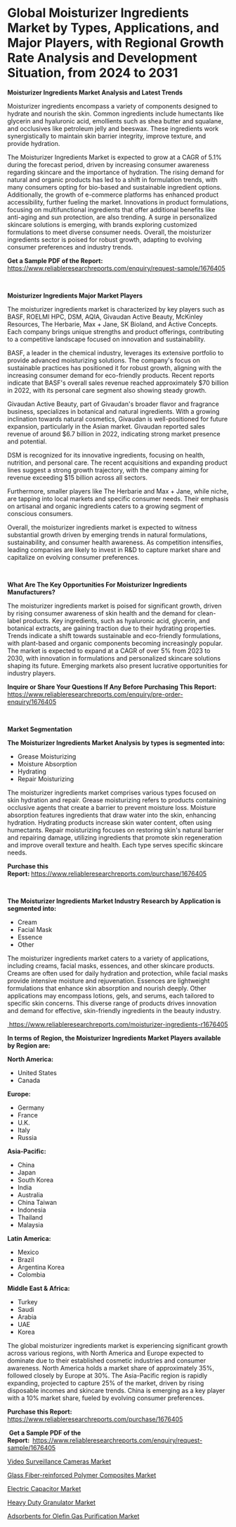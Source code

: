 <p><h1>Global Moisturizer Ingredients Market by Types, Applications, and Major Players, with Regional Growth Rate Analysis and Development Situation, from 2024 to 2031</h1></p><p><strong>Moisturizer Ingredients Market Analysis and Latest Trends</strong></p>
<p><p>Moisturizer ingredients encompass a variety of components designed to hydrate and nourish the skin. Common ingredients include humectants like glycerin and hyaluronic acid, emollients such as shea butter and squalane, and occlusives like petroleum jelly and beeswax. These ingredients work synergistically to maintain skin barrier integrity, improve texture, and provide hydration.</p><p>The Moisturizer Ingredients Market is expected to grow at a CAGR of 5.1% during the forecast period, driven by increasing consumer awareness regarding skincare and the importance of hydration. The rising demand for natural and organic products has led to a shift in formulation trends, with many consumers opting for bio-based and sustainable ingredient options. Additionally, the growth of e-commerce platforms has enhanced product accessibility, further fueling the market. Innovations in product formulations, focusing on multifunctional ingredients that offer additional benefits like anti-aging and sun protection, are also trending. A surge in personalized skincare solutions is emerging, with brands exploring customized formulations to meet diverse consumer needs. Overall, the moisturizer ingredients sector is poised for robust growth, adapting to evolving consumer preferences and industry trends.</p></p>
<p><strong>Get a Sample PDF of the Report:&nbsp;</strong> <a href="https://www.reliableresearchreports.com/enquiry/request-sample/1676405?utm_campaign=6&utm_medium=2&utm_source=Github&utm_content=ia&utm_term=30092024&utm_id=moisturizer-ingredients">https://www.reliableresearchreports.com/enquiry/request-sample/1676405</a></p>
<p>&nbsp;</p>
<p><strong>Moisturizer Ingredients Major Market Players</strong></p>
<p><p>The moisturizer ingredients market is characterized by key players such as BASF, ROELMI HPC, DSM, AQIA, Givaudan Active Beauty, McKinley Resources, The Herbarie, Max + Jane, SK Bioland, and Active Concepts. Each company brings unique strengths and product offerings, contributing to a competitive landscape focused on innovation and sustainability.</p><p>BASF, a leader in the chemical industry, leverages its extensive portfolio to provide advanced moisturizing solutions. The company's focus on sustainable practices has positioned it for robust growth, aligning with the increasing consumer demand for eco-friendly products. Recent reports indicate that BASF's overall sales revenue reached approximately $70 billion in 2022, with its personal care segment also showing steady growth.</p><p>Givaudan Active Beauty, part of Givaudan's broader flavor and fragrance business, specializes in botanical and natural ingredients. With a growing inclination towards natural cosmetics, Givaudan is well-positioned for future expansion, particularly in the Asian market. Givaudan reported sales revenue of around $6.7 billion in 2022, indicating strong market presence and potential.</p><p>DSM is recognized for its innovative ingredients, focusing on health, nutrition, and personal care. The recent acquisitions and expanding product lines suggest a strong growth trajectory, with the company aiming for revenue exceeding $15 billion across all sectors.</p><p>Furthermore, smaller players like The Herbarie and Max + Jane, while niche, are tapping into local markets and specific consumer needs. Their emphasis on artisanal and organic ingredients caters to a growing segment of conscious consumers.</p><p>Overall, the moisturizer ingredients market is expected to witness substantial growth driven by emerging trends in natural formulations, sustainability, and consumer health awareness. As competition intensifies, leading companies are likely to invest in R&D to capture market share and capitalize on evolving consumer preferences.</p></p>
<p>&nbsp;</p>
<p><strong>What Are The Key Opportunities For Moisturizer Ingredients Manufacturers?</strong></p>
<p><p>The moisturizer ingredients market is poised for significant growth, driven by rising consumer awareness of skin health and the demand for clean-label products. Key ingredients, such as hyaluronic acid, glycerin, and botanical extracts, are gaining traction due to their hydrating properties. Trends indicate a shift towards sustainable and eco-friendly formulations, with plant-based and organic components becoming increasingly popular. The market is expected to expand at a CAGR of over 5% from 2023 to 2030, with innovation in formulations and personalized skincare solutions shaping its future. Emerging markets also present lucrative opportunities for industry players.</p></p>
<p><strong>Inquire or Share Your Questions If Any Before Purchasing This Report:</strong> <a href="https://www.reliableresearchreports.com/enquiry/pre-order-enquiry/1676405?utm_campaign=6&utm_medium=2&utm_source=Github&utm_content=ia&utm_term=30092024&utm_id=moisturizer-ingredients">https://www.reliableresearchreports.com/enquiry/pre-order-enquiry/1676405</a></p>
<p>&nbsp;</p>
<p><strong>Market Segmentation</strong></p>
<p><strong>The Moisturizer Ingredients Market Analysis by types is segmented into:</strong></p>
<p><ul><li>Grease Moisturizing</li><li>Moisture Absorption</li><li>Hydrating</li><li>Repair Moisturizing</li></ul></p>
<p><p>The moisturizer ingredients market comprises various types focused on skin hydration and repair. Grease moisturizing refers to products containing occlusive agents that create a barrier to prevent moisture loss. Moisture absorption features ingredients that draw water into the skin, enhancing hydration. Hydrating products increase skin water content, often using humectants. Repair moisturizing focuses on restoring skin's natural barrier and repairing damage, utilizing ingredients that promote skin regeneration and improve overall texture and health. Each type serves specific skincare needs.</p></p>
<p><strong>Purchase this Report:&nbsp;</strong><a href="https://www.reliableresearchreports.com/purchase/1676405?utm_campaign=6&utm_medium=2&utm_source=Github&utm_content=ia&utm_term=30092024&utm_id=moisturizer-ingredients">https://www.reliableresearchreports.com/purchase/1676405</a></p>
<p>&nbsp;</p>
<p><strong>The Moisturizer Ingredients Market Industry Research by Application is segmented into:</strong></p>
<p><ul><li>Cream</li><li>Facial Mask</li><li>Essence</li><li>Other</li></ul></p>
<p><p>The moisturizer ingredients market caters to a variety of applications, including creams, facial masks, essences, and other skincare products. Creams are often used for daily hydration and protection, while facial masks provide intensive moisture and rejuvenation. Essences are lightweight formulations that enhance skin absorption and nourish deeply. Other applications may encompass lotions, gels, and serums, each tailored to specific skin concerns. This diverse range of products drives innovation and demand for effective, skin-friendly ingredients in the beauty industry.</p></p>
<p><a href="https://www.reliableresearchreports.com/moisturizer-ingredients-r1676405?utm_campaign=6&utm_medium=2&utm_source=Github&utm_content=ia&utm_term=30092024&utm_id=moisturizer-ingredients">&nbsp;https://www.reliableresearchreports.com/moisturizer-ingredients-r1676405</a></p>
<p><strong>In terms of Region, the Moisturizer Ingredients Market Players available by Region are:</strong></p>
<p>
    <p> <strong> North America: </strong>
        <ul>
            <li>United States</li>
            <li>Canada</li>
        </ul>
        </p> 
    <p> <strong> Europe: </strong>
        <ul>
            <li>Germany</li>
            <li>France</li>
            <li>U.K.</li>
            <li>Italy</li>
            <li>Russia</li>
        </ul>
        </p> 
    <p> <strong> Asia-Pacific: </strong>
        <ul>
            <li>China</li>
            <li>Japan</li>
            <li>South Korea</li>
            <li>India</li>
            <li>Australia</li>
            <li>China Taiwan</li>
            <li>Indonesia</li>
            <li>Thailand</li>
            <li>Malaysia</li>
        </ul>
        </p> 
    <p> <strong> Latin America: </strong>
        <ul>
            <li>Mexico</li>
            <li>Brazil</li>
            <li>Argentina Korea</li>
            <li>Colombia</li>
        </ul>
        </p> 
    <p> <strong> Middle East & Africa: </strong>
        <ul>
            <li>Turkey</li>
            <li>Saudi</li>
            <li>Arabia</li>
            <li>UAE</li>
            <li>Korea</li>
        </ul>
    </p>
    </p>
<p><p>The global moisturizer ingredients market is experiencing significant growth across various regions, with North America and Europe expected to dominate due to their established cosmetic industries and consumer awareness. North America holds a market share of approximately 35%, followed closely by Europe at 30%. The Asia-Pacific region is rapidly expanding, projected to capture 25% of the market, driven by rising disposable incomes and skincare trends. China is emerging as a key player with a 10% market share, fueled by evolving consumer preferences.</p></p>
<p><strong>Purchase this Report: </strong><a href="https://www.reliableresearchreports.com/purchase/1676405?utm_campaign=6&utm_medium=2&utm_source=Github&utm_content=ia&utm_term=30092024&utm_id=moisturizer-ingredients">https://www.reliableresearchreports.com/purchase/1676405</a></p>
<p>&nbsp;<strong>Get a Sample PDF of the Report:&nbsp;&nbsp;</strong><a href="https://www.reliableresearchreports.com/enquiry/request-sample/1676405?utm_campaign=6&utm_medium=2&utm_source=Github&utm_content=ia&utm_term=30092024&utm_id=moisturizer-ingredients">https://www.reliableresearchreports.com/enquiry/request-sample/1676405</a></p>
<p><strong></strong></p>
<p><p><a href="https://issuu.com/reportprime-2/docs/video-surveillance-cameras-market-s_52494e98938f42?utm_campaign=6&utm_medium=2&utm_source=Github&utm_content=ia&utm_term=30092024&utm_id=moisturizer-ingredients">Video Surveillance Cameras Market</a></p><p><a href="https://github.com/NargisHussain75/Market-Research-Report-List-1/blob/main/glass-fiber-reinforced-polymer-composites-market.md?utm_campaign=6&utm_medium=2&utm_source=Github&utm_content=ia&utm_term=30092024&utm_id=moisturizer-ingredients">Glass Fiber-reinforced Polymer Composites Market</a></p><p><a href="https://issuu.com/reportprime-2/docs/electric-capacitor-market-size-2030_a784ac715dd47c?utm_campaign=6&utm_medium=2&utm_source=Github&utm_content=ia&utm_term=30092024&utm_id=moisturizer-ingredients">Electric Capacitor Market</a></p><p><a href="https://www.linkedin.com/pulse/heavy-duty-granulator-industry-sector-market-dynamics-future-nkzze?utm_campaign=6&utm_medium=2&utm_source=Github&utm_content=ia&utm_term=30092024&utm_id=moisturizer-ingredients">Heavy Duty Granulator Market</a></p><p><a href="https://github.com/AnnDiaz698/Market-Research-Report-List-1/blob/main/adsorbents-for-olefin-gas-purification-market.md?utm_campaign=6&utm_medium=2&utm_source=Github&utm_content=ia&utm_term=30092024&utm_id=moisturizer-ingredients">Adsorbents for Olefin Gas Purification Market</a></p></p>